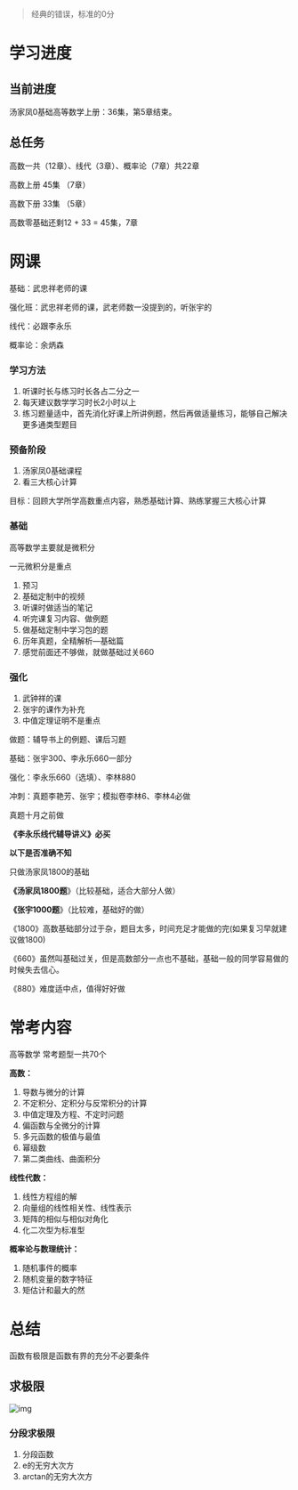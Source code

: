 > 经典的错误，标准的0分

# 学习进度

## 当前进度

汤家凤0基础高等数学上册：36集，第5章结束。

## 总任务

高数一共（12章）、线代（3章）、概率论（7章）共22章



高数上册 45集 （7章）

高数下册 33集 （5章）

高数零基础还剩12 + 33 = 45集，7章

# 网课

基础：武忠祥老师的课

强化班：武忠祥老师的课，武老师数一没提到的，听张宇的

线代：必跟李永乐

概率论：余炳森

### 学习方法

1. 听课时长与练习时长各占二分之一
2. 每天建议数学学习时长2小时以上
3. 练习题量适中，首先消化好课上所讲例题，然后再做适量练习，能够自己解决更多通类型题目

### 预备阶段

1. 汤家凤0基础课程
2. 看三大核心计算

目标：回顾大学所学高数重点内容，熟悉基础计算、熟练掌握三大核心计算

### 基础

高等数学主要就是微积分

一元微积分是重点

1. 预习
2. 基础定制中的视频
3. 听课时做适当的笔记
4. 听完课复习内容、做例题
5. 做基础定制中学习包的题
6. 历年真题，全精解析—基础篇
7. 感觉前面还不够做，就做基础过关660

### 强化

1. 武钟祥的课
2. 张宇的课作为补充
3. 中值定理证明不是重点



做题：辅导书上的例题、课后习题

基础：张宇300、李永乐660一部分

强化：李永乐660（选填）、李林880

冲刺：真题李艳芳、张宇；模拟卷李林6、李林4必做

真题十月之前做

**《李永乐线代辅导讲义》必买**



**以下是否准确不知**

只做汤家凤1800的基础

**《汤家凤1800题**》（比较基础，适合大部分人做）

**《张宇1000题**》（比较难，基础好的做）

《1800》高数基础部分过于杂，题目太多，时间充足才能做的完(如果复习早就建议做1800)

《660》虽然叫基础过关，但是高数部分一点也不基础，基础一般的同学容易做的时候失去信心。

《880》难度适中点，值得好好做

# 常考内容

 高等数学 常考题型一共70个

**高数：**

1. 导数与微分的计算
2. 不定积分、定积分与反常积分的计算
3. 中值定理及方程、不定时问题
4. 偏函数与全微分的计算
5. 多元函数的极值与最值
6. 幂级数
7. 第二类曲线、曲面积分

**线性代数：**

1. 线性方程组的解
2. 向量组的线性相关性、线性表示
3. 矩阵的相似与相似对角化
4. 化二次型为标准型

**概率论与数理统计：**

1. 随机事件的概率
2. 随机变量的数字特征
3. 矩估计和最大的然

# 总结

函数有极限是函数有界的充分不必要条件

## 求极限

![img](https://cdn.nlark.com/yuque/0/2023/jpeg/38472487/1694411981508-420aad42-a154-4618-bf73-f8b2faeeeff4.jpeg)

### 分段求极限

1. 分段函数
2. e的无穷大次方
3. arctan的无穷大次方